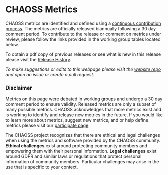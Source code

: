 # CHAOSS Metrics

CHAOSS metrics are identified and defined using a [continuous contribution process](https://github.com/chaoss/governance/blob/master/community-handbook/metrics-release.md). The metrics are officially released biannually following a 30 day comment period. To contribute to the release or comment on metrics under review, please follow the links provided in the working group tables located below.  

To obtain a pdf copy of previous releases or see what is new in this release please visit the [Release History](https://chaoss.community/release-history/).  

_To make suggestions or edits to this webpage please visit the [website repo](https://github.com/chaoss/website) and open an issue or create a pull request._  

### Disclaimer

Metrics on this page were debated in working groups and undergo a 30 day comment period to ensure validity. Released metrics are only a subset of many possible metrics. CHAOSS acknowledges that more metrics exist and is working to identify and release new metrics in the future. If you would like to learn more about metrics, suggest new metrics, and or help define metrics please visit our [participate page](https://chaoss.community/participate/).   

The CHAOSS project recognizes that there are ethical and legal challenges when using the metrics and software provided by the CHAOSS community. **Ethical challenges** exist around protecting community members and empowering them with their personal information. **Legal challenges** exist around GDPR and similar laws or regulations that protect personal information of community members. Particular challenges may arise in the use that is specific to your context.
